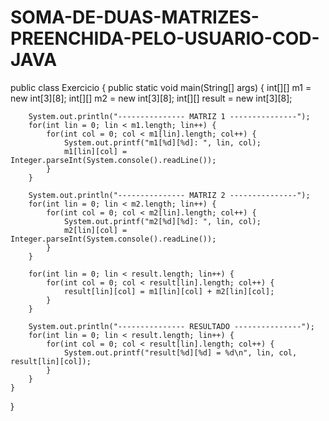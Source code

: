 # SOMA-DE-DUAS-MATRIZES-PREENCHIDA-PELO-USUARIO-COD-JAVA

public class Exercicio {
	public static void main(String[] args) {
		int[][] m1 = new int[3][8];
		int[][] m2 = new int[3][8];
		int[][] result = new int[3][8];
		
		System.out.println("--------------- MATRIZ 1 ---------------");
		for(int lin = 0; lin < m1.length; lin++) { 
			for(int col = 0; col < m1[lin].length; col++) {
				System.out.printf("m1[%d][%d]: ", lin, col);
				m1[lin][col] = Integer.parseInt(System.console().readLine());
			}
		}
		
		System.out.println("--------------- MATRIZ 2 ---------------");
		for(int lin = 0; lin < m2.length; lin++) { 
			for(int col = 0; col < m2[lin].length; col++) {
				System.out.printf("m2[%d][%d]: ", lin, col);
				m2[lin][col] = Integer.parseInt(System.console().readLine());
			}
		}
		
		for(int lin = 0; lin < result.length; lin++) { 
			for(int col = 0; col < result[lin].length; col++) {
				result[lin][col] = m1[lin][col] + m2[lin][col];
			}
		}
		
		System.out.println("--------------- RESULTADO ---------------");
		for(int lin = 0; lin < result.length; lin++) { 
			for(int col = 0; col < result[lin].length; col++) {
				System.out.printf("result[%d][%d] = %d\n", lin, col, result[lin][col]);
			}
		}
	}
}
